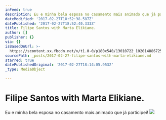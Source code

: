 ```yaml
---
inFeed: true
description: Eu e minha bela esposa no casamento mais animado que já participei!
dateModified: '2017-02-27T18:52:38.587Z'
datePublished: '2017-02-27T18:52:40.333Z'
title: Filipe Santos with Marta Elikiane.
author: []
publisher: {}
via: {}
isBasedOnUrl: >-
  https://scontent.xx.fbcdn.net/v/t1.0-0/p180x540/13010722_10201488672534190_1222846127730769957_n.jpg?oh=38ae9b65218da346dd1deb1b0dcb2502&oe=5944FB58
sourcePath: _posts/2017-02-27-filipe-santos-with-marta-elikiane.md
starred: true
datePublishedOriginal: '2017-02-27T18:14:05.953Z'
_type: MediaObject

---
```

# Filipe Santos with Marta Elikiane.

Eu e minha bela esposa no casamento mais animado que já participei!
![](https://imgflo.herokuapp.com/graph/2b2431f8e7ba7b0/bc61238dcefdc417fef6d5b53957c66f/noop.jpg?input=https%3A%2F%2Fscontent.xx.fbcdn.net%2Fv%2Ft1.0-0%2Fp180x540%2F13010722_10201488672534190_1222846127730769957_n.jpg%3Foh%3D38ae9b65218da346dd1deb1b0dcb2502%26oe%3D5944FB58)